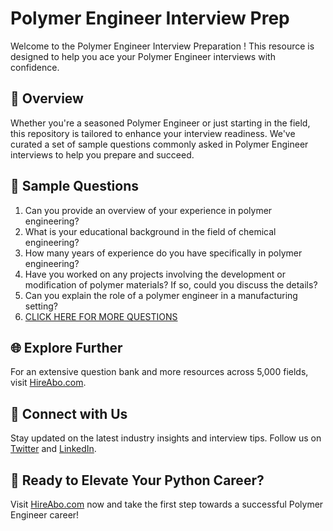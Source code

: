 # Polymer Engineer Interview Prep

Welcome to the Polymer Engineer Interview Preparation ! This resource is designed to help you ace your Polymer Engineer interviews with confidence.

## 🚀 Overview

Whether you're a seasoned Polymer Engineer or just starting in the field, this repository is tailored to enhance your interview readiness. We've curated a set of sample questions commonly asked in Polymer Engineer interviews to help you prepare and succeed.

## 📝 Sample Questions

1. Can you provide an overview of your experience in polymer engineering?
2. What is your educational background in the field of chemical engineering?
3. How many years of experience do you have specifically in polymer engineering?
4. Have you worked on any projects involving the development or modification of polymer materials? If so, could you discuss the details?
5. Can you explain the role of a polymer engineer in a manufacturing setting?
6. [CLICK HERE FOR MORE QUESTIONS](https://hireabo.com/job/3_4_15/Polymer%20Engineer)

## 🌐 Explore Further

For an extensive question bank and more resources across 5,000 fields, visit [HireAbo.com](https://www.hireabo.com).

## 📱 Connect with Us

Stay updated on the latest industry insights and interview tips. Follow us on [Twitter](https://twitter.com/hireabo) and [LinkedIn](https://www.linkedin.com/in/hire-abo-3609972a8/).

## 🚀 Ready to Elevate Your Python Career?

Visit [HireAbo.com](https://www.hireabo.com) now and take the first step towards a successful Polymer Engineer career!